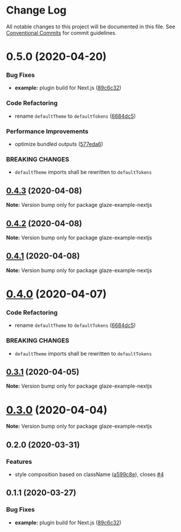 # Change Log

All notable changes to this project will be documented in this file.
See [Conventional Commits](https://conventionalcommits.org) for commit guidelines.

# 0.5.0 (2020-04-20)

### Bug Fixes

- **example:** plugin build for Next.js ([89c6c32](https://github.com/kripod/glaze/commit/89c6c32381f21313bbf754e98be092572d7bf519))

### Code Refactoring

- rename `defaultTheme` to `defaultTokens` ([6684dc5](https://github.com/kripod/glaze/commit/6684dc59d7bcd3918984ff118c0f218c0deba549))

### Performance Improvements

- optimize bundled outputs ([577eda6](https://github.com/kripod/glaze/commit/577eda6385f2f7f44e8ced5e4be6ced960ee6241))

### BREAKING CHANGES

- `defaultTheme` imports shall be rewritten to `defaultTokens`

## [0.4.3](https://github.com/kripod/glaze/compare/glaze-example-nextjs@0.4.2...glaze-example-nextjs@0.4.3) (2020-04-08)

**Note:** Version bump only for package glaze-example-nextjs

## [0.4.2](https://github.com/kripod/glaze/compare/glaze-example-nextjs@0.4.1...glaze-example-nextjs@0.4.2) (2020-04-08)

**Note:** Version bump only for package glaze-example-nextjs

## [0.4.1](https://github.com/kripod/glaze/compare/glaze-example-nextjs@0.4.0...glaze-example-nextjs@0.4.1) (2020-04-08)

**Note:** Version bump only for package glaze-example-nextjs

# [0.4.0](https://github.com/kripod/glaze/compare/glaze-example-nextjs@0.3.1...glaze-example-nextjs@0.4.0) (2020-04-07)

### Code Refactoring

- rename `defaultTheme` to `defaultTokens` ([6684dc5](https://github.com/kripod/glaze/commit/6684dc59d7bcd3918984ff118c0f218c0deba549))

### BREAKING CHANGES

- `defaultTheme` imports shall be rewritten to `defaultTokens`

## [0.3.1](https://github.com/kripod/glaze/compare/glaze-example-nextjs@0.3.0...glaze-example-nextjs@0.3.1) (2020-04-05)

**Note:** Version bump only for package glaze-example-nextjs

# [0.3.0](https://github.com/kripod/glaze/compare/glaze-example-nextjs@0.2.0...glaze-example-nextjs@0.3.0) (2020-04-04)

**Note:** Version bump only for package glaze-example-nextjs

## 0.2.0 (2020-03-31)

### Features

- style composition based on className ([a599c8e](https://github.com/kripod/glaze/commit/a599c8e)), closes [#4](https://github.com/kripod/glaze/issues/4)

## 0.1.1 (2020-03-27)

### Bug Fixes

- **example:** plugin build for Next.js ([89c6c32](https://github.com/kripod/glaze/commit/89c6c32381f21313bbf754e98be092572d7bf519))
